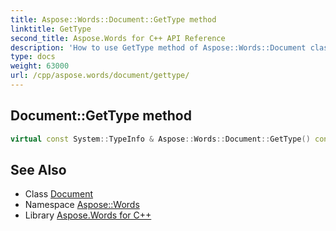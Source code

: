 ```yaml
---
title: Aspose::Words::Document::GetType method
linktitle: GetType
second_title: Aspose.Words for C++ API Reference
description: 'How to use GetType method of Aspose::Words::Document class in C++.'
type: docs
weight: 63000
url: /cpp/aspose.words/document/gettype/
---
```

## Document::GetType method




```cpp
virtual const System::TypeInfo & Aspose::Words::Document::GetType() const override
```

## See Also

* Class [Document](../)
* Namespace [Aspose::Words](../../)
* Library [Aspose.Words for C++](../../../)
